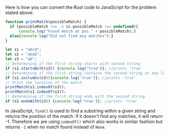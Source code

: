 Here is how you can convert the Rust code to JavaScript for the problem stated above:

```javascript
function printMatch(possibleMatch) {
  if (possibleMatch !== -1 && possibleMatch !== undefined){
      console.log("Found match at pos " + possibleMatch);}
  else{console.log("Did not find any matches");}  
}

let s1 = "abcd";
let s2 = "abab";
let s3 = "ab";
// Determining if the first string starts with second string
if (s1.startsWith(s3)) {console.log("true")}; //prints 'true'
// Determining if the first string contains the second string at any location
if (s1.includes(s3)){console.log('true')}; //prints 'true' 
// Print the location of the match 
printMatch(s1.indexOf(s3));  
printMatch(s1.indexOf(s2)); 
// Determining if the first string ends with the second string
if (s2.endsWith(s3)) {console.log('true')}; //prints 'true'
```
In JavaScript, `find()` is used to find a substring within a given string and returns the position of the match. If it doesn't find any matches, it will return -1. Therefore we are using `indexOf()` which also works in similar fashion but returns `-1` when no match found instead of `None`.

